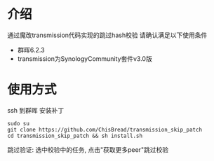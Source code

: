 # 介绍
通过魔改transmission代码实现的跳过hash校验
请确认满足以下使用条件
- 群晖6.2.3
- transmission为SynologyCommunity套件v3.0版
# 使用方式
ssh 到群晖
安装补丁
```
sudo su
git clone https://github.com/ChisBread/transmission_skip_patch
cd transmission_skip_patch && sh install.sh
```
跳过验证: 选中校验中的任务, 点击"获取更多peer"跳过校验